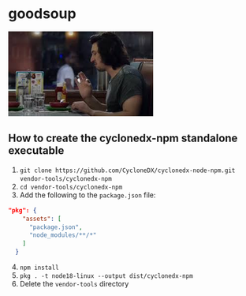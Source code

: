 # goodsoup
![goodsoup.jpeg](goodsoup.jpeg)

## How to create the cyclonedx-npm standalone executable
1. `git clone https://github.com/CycloneDX/cyclonedx-node-npm.git vendor-tools/cyclonedx-npm`
2. `cd vendor-tools/cyclonedx-npm`
3. Add the following to the `package.json` file:
```json
"pkg": {
    "assets": [
      "package.json",
      "node_modules/**/*"
    ]
  }
```
4. `npm install`
5. `pkg . -t node18-linux --output dist/cyclonedx-npm`
6. Delete the `vendor-tools` directory